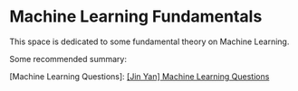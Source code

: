 
# Machine Learning Fundamentals 



This space is dedicated to some fundamental theory on Machine Learning.

Some recommended summary:

[Machine Learning Questions]: 
[[Jin Yan] Machine Learning Questions](https://yanjin.space/blog/2020/2020305.html)

